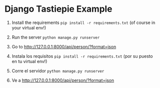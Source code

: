 Django Tastiepie Example
========================


1. Install the requirements `pip install -r requirements.txt` (of course in your virtual env!)
2. Run the server `python manage.py runserver`
3. Go to http://127.0.0.1:8000/api/person/?format=json


1. Instala los requisitos `pip install -r requirements.txt` (por su puesto en tu virtual env!)
2. Corre el servidor `python manage.py runserver`
3. Ve a http://127.0.0.1:8000/api/person/?format=json
